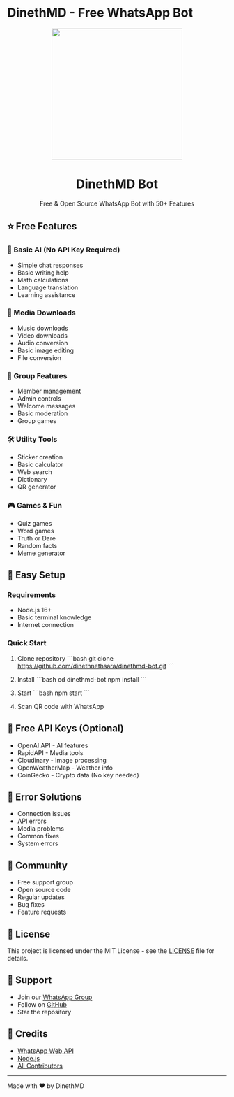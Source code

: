 # DinethMD - Free WhatsApp Bot

<div align="center">
  <img src="https://i.ibb.co/XZjQZt4/dinethmd.png" width="300" height="300">
  <h1>DinethMD Bot</h1>
  <p>Free & Open Source WhatsApp Bot with 50+ Features</p>
</div>

## ⭐ Free Features

### 🤖 Basic AI (No API Key Required)
- Simple chat responses
- Basic writing help
- Math calculations
- Language translation
- Learning assistance

### 📱 Media Downloads
- Music downloads
- Video downloads
- Audio conversion
- Basic image editing
- File conversion

### 👥 Group Features
- Member management
- Admin controls
- Welcome messages
- Basic moderation
- Group games

### 🛠️ Utility Tools
- Sticker creation
- Basic calculator
- Web search
- Dictionary
- QR generator

### 🎮 Games & Fun
- Quiz games
- Word games
- Truth or Dare
- Random facts
- Meme generator

## 🚀 Easy Setup

### Requirements
- Node.js 16+
- Basic terminal knowledge
- Internet connection

### Quick Start
1. Clone repository
\`\`\`bash
git clone https://github.com/dinethnethsara/dinethmd-bot.git
\`\`\`

2. Install
\`\`\`bash
cd dinethmd-bot
npm install
\`\`\`

3. Start
\`\`\`bash
npm start
\`\`\`

4. Scan QR code with WhatsApp

## 📝 Free API Keys (Optional)
- OpenAI API - AI features
- RapidAPI - Media tools
- Cloudinary - Image processing
- OpenWeatherMap - Weather info
- CoinGecko - Crypto data (No key needed)

## 🔧 Error Solutions
- Connection issues
- API errors
- Media problems
- Common fixes
- System errors

## 🤝 Community
- Free support group
- Open source code
- Regular updates
- Bug fixes
- Feature requests

## 📄 License
This project is licensed under the MIT License - see the [LICENSE](LICENSE) file for details.

## 💖 Support
- Join our [WhatsApp Group](https://chat.whatsapp.com/support)
- Follow on [GitHub](https://github.com/dinethnethsara)
- Star the repository

## 🙏 Credits
- [WhatsApp Web API](https://github.com/adiwajshing/Baileys)
- [Node.js](https://nodejs.org/)
- [All Contributors](CONTRIBUTORS.md)

---
Made with ❤️ by DinethMD
